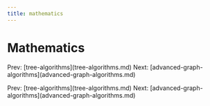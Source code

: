 ```yaml
---
title: mathematics
---
```


# Mathematics

Prev: \[tree-algorithms](tree-algorithms.md) Next:
\[advanced-graph-algorithms](advanced-graph-algorithms.md)

Prev: \[tree-algorithms](tree-algorithms.md) Next:
\[advanced-graph-algorithms](advanced-graph-algorithms.md)
